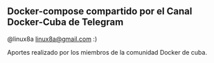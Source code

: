 ##  Docker-compose compartido por el Canal Docker-Cuba de Telegram

@linux8a linux8a@gmail.com :)

Aportes realizado por los miembros de la comunidad Docker de cuba.


